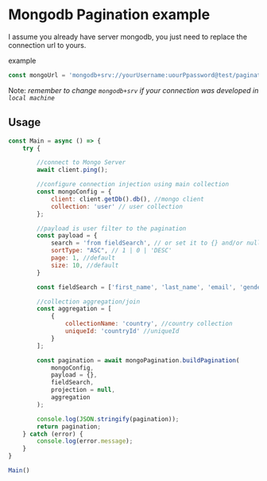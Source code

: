 # Mongodb Pagination example

I assume you already have server mongodb, you just need to replace the connection url to yours.

example

```js
const mongoUrl = 'mongodb+srv://yourUsername:uourPpassword@test/pagination?retryWrites=true&w=majority';
```

Note: _remember to change `mongodb+srv` if your connection was developed in `local machine`_

## Usage

```js
const Main = async () => {
    try {

        //connect to Mongo Server
        await client.ping();

        //configure connection injection using main collection
        const mongoConfig = {
            client: client.getDb().db(), //mongo client
            collection: 'user' // user collection
        };

        //payload is user filter to the pagination
        const payload = {
            search = 'from fieldSearch', // or set it to {} and/or null
            sortType: "ASC", // 1 | 0 | 'DESC'
            page: 1, //default
            size: 10, //default
        }

        const fieldSearch = ['first_name', 'last_name', 'email', 'gender', 'countryId', 'status']; //required

        //collection aggregation/join
        const aggregation = [
            {
                collectionName: 'country', //country collection
                uniqueId: 'countryId' //uniqueId 
            }
        ];

        const pagination = await mongoPagination.buildPagination(
            mongoConfig,
            payload = {},
            fieldSearch,
            projection = null,
            aggregation
        );

        console.log(JSON.stringify(pagination));
        return pagination;
    } catch (error) {
        console.log(error.message);
    }
}

Main()
```
